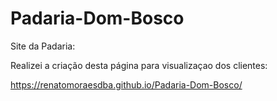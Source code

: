 # Padaria-Dom-Bosco
 
 Site da Padaria: 
 
Realizei a criação desta página para visualizaçao dos clientes:

 https://renatomoraesdba.github.io/Padaria-Dom-Bosco/
